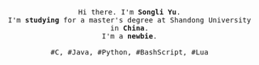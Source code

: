 <p align="center">
  <!-- <br> -->
  <!-- <br> -->
  <!-- <br> -->
  <samp>
    Hi there. I'm <b>Songli Yu</b>.
  <br>I'm <b>studying</b> for a master's degree at Shandong University in <b>China</b>.
  <br>I'm a <b>newbie</b>.
  <br>
  <br>#C, #Java, #Python, #BashScript, #Lua</samp>
  <!-- <br> -->
  <!-- <br> -->
  <!-- <br> -->
  <!-- <br> -->
  <!--<img src="assets/images/hollor_knight3.gif" width="200"/>-->
  <!-- <img src="https://github.com/selimdoyranli/selimdoyranli/blob/master/preview.gif" width="350" /> -->
  <!-- <br> -->
  <!-- <br> -->
  <!-- <br> -->
  <!-- <br> -->
</p>
